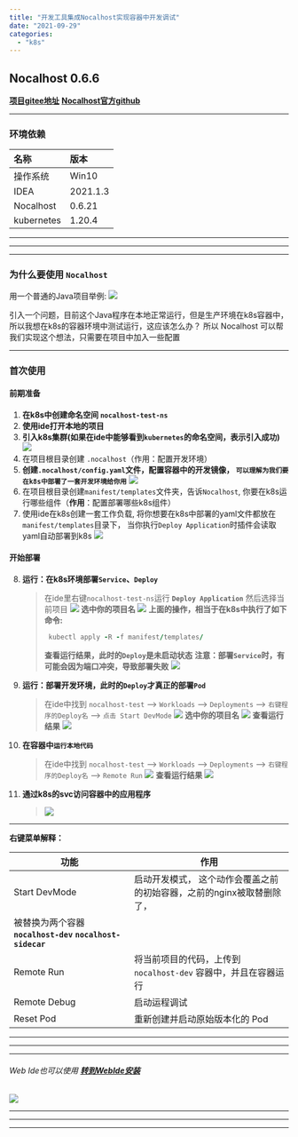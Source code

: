 ```yaml
---
title: "开发工具集成Nocalhost实现容器中开发调试"
date: "2021-09-29"
categories: 
  - "k8s"
---
```


## Nocalhost 0.6.6

**[项目gitee地址](https://gitee.com/eric-mao/nocalhost-test.git "项目地址")** **[Nocalhost官方github](https://github.com/nocalhost/ "Nocalhost官方github")**

* * *

### 环境依赖

| 名称 | 版本 |
| :-- | :-- |
| 操作系统 | Win10 |
| IDEA | 2021.1.3 |
| Nocalhost | 0.6.21 |
| kubernetes | 1.20.4 |

* * *

* * *

* * *

### 为什么要使用 **`Nocalhost`**

用一个普通的Java项目举例: ![](images/nh_1.png)

引入一个问题，目前这个Java程序在本地正常运行，但是生产环境在k8s容器中，所以我想在k8s的容器环境中测试运行，这应该怎么办？ 所以 Nocalhost 可以帮我们实现这个想法，只需要在项目中加入一些配置

* * *

### 首次使用

#### 前期准备

1. **在k8s中创建命名空间 `nocalhost-test-ns`**
2. **使用ide打开本地的项目**
3. **引入k8s集群(如果在ide中能够看到`kubernetes`的命名空间，表示引入成功)** ![](images/nocalhost_add_cluster.png)
4. 在项目根目录创建 `.nocalhost`（作用：配置开发环境）
5. **创建`.nocalhost/config.yaml`文件，配置容器中的开发镜像， `可以理解为我们要在k8s中部署了一套开发环境给你用`** ![](images/nh_2.png)
6. 在项目根目录创建`manifest/templates`文件夹，告诉`Nocalhost`, 你要在k8s运行哪些组件（**作用**：配置部署哪些k8s组件）
7. 使用ide在k8s创建一套工作负载, 将你想要在k8s中部署的yaml文件都放在`manifest/templates`目录下， 当你执行`Deploy Application`时插件会读取yaml自动部署到k8s ![](images/nh_3.png)

#### 开始部署

8. **运行：在k8s环境部署`Service`、`Deploy`**
    
    > 在ide里右键`nocalhost-test-ns`运行 **`Deploy Application`** 然后选择当前项目 ![](images/nh_04.png) **选中你的项目名** ![](images/nh_05.png) **上面的操作，相当于在k8s中执行了如下命令:**
    > 
    > ```ruby
    >  kubectl apply -R -f manifest/templates/
    > ```
    > 
    > **查看运行结果，此时的`Deploy`是未启动状态** **注意：部署`Service`时，有可能会因为端口冲突，导致部署失败** ![](images/nh_05_01.png)
    
9. **运行：部署开发环境，此时的`Deploy`才真正的部署`Pod`**
    
    > 在ide中找到 `nocalhost-test` --> `Workloads` --> `Deployments` --> `右键程序的Deploy名` --> `点击 Start DevMode` ![](images/nh_06.png) **选中你的项目名** ![](images/nh_06_01.png) **查看运行结果** ![](images/nh_07.png)
    
10. **在容器中`运行本地代码`**
    
    > 在ide中找到 `nocalhost-test` --> `Workloads` --> `Deployments` --> `右键程序的Deploy名` --> `Remote Run` ![](images/nh_08.png) **查看运行结果** ![](images/nh_09.png)
    
11. **通过k8s的svc访问容器中的应用程序**
    
    > ![](images/nh_10.png)
    

* * *

**右键菜单解释：**

| 功能 | 作用 |
| --- | --- |
| Start DevMode | 启动开发模式， 这个动作会覆盖之前的初始容器，之前的nginx被取替删除了，  
被替换为两个容器 **`nocalhost-dev` `nocalhost-sidecar`** |
| Remote Run | 将当前项目的代码，上传到 `nocalhost-dev` 容器中，并且在容器运行 |
| Remote Debug | 启动运程调试 |
| Reset Pod | 重新创建并启动原始版本化的 Pod |

* * *

* * *

* * *

###### Web Ide也可以使用 **[转到WebIde安装](%e5%ae%89%e8%a3%85vs-code-web-ide "转到WebIde安装")**

![](images/nh_11.png)

* * *

* * *

* * *
